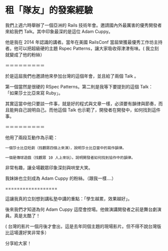 # 租「隊友」的發案經驗

我們上週六時舉辦了一個亞洲的 Rails 技術年會。邀請國內外最厲害的優秀開發者來給我們 Talk。其中印象最深的是這位 Adam Cuppy。

他是我在 2014 年認識的講者。當年在美國 RailsConf 當屆榮獲最優秀工作坊主持者。他可以把超級硬的主題 Rspec Patterns，讓大家吸收得津津有味。( 我立刻就變成了他的粉絲）

＝＝＝＝＝＝＝＝＝

於是這屆我們也邀請他來參加台灣的這個年會，並且給了兩個 Talk 。

第一個當然是很硬的 RSpec Patterns。第二則是我等下要提到的這個 Talk： 「如果莎士比亞來寫 Ruby」。

其實這當中他只要談一件事，就是好的程式與文章一樣，必須要有韻律與節奏，而且能夠自己說明自己。而他這個 Talk 也示範了，開發者在開發中，如何找到這件事。

＝＝＝＝＝＝＝＝＝

他用了兩段互動作為示範：

    一個莎士比亞短劇（找觀眾四個上來演），說明莎士比亞當中的寫作韻律。

    一個是傳球遊戲（找觀眾 10 人上來玩）。說明開發者如何找到協作中的韻律。

非常有趣，讓全場觀眾印象深刻與哄堂大笑。

我妹妹也立刻成為 Adam Cuppy 的粉絲。（跟我一樣....）

==================

這讓我真的立刻想到講私塾中講的重點：「學生越累，效果越好」。

後來我們才知道為何 Adam Cuppy 這麼會控場。他做演講開發者之前是舞台劇演員。真是太酷了！

( 台灣的影片一個月後才會出，這是去年同個主題的現場影片。但不得不說台灣版比這場還好笑非常多）

分享給大家！
